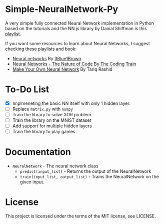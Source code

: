# Simple-NeuralNetwork-Py

A very simple fully connected Neural Network implementation in Python based on the tutorials and the NN.js library by Danial Shiffman is this [playlist].

If you want some resources to learn about Neural Networks, I suggest checking these playlists and book:
* [Neural networks] By [3Blue1Brown]
* [Neural Networks - The Nature of Code] By [The Coding Train]
* [Make Your Own Neural Network] By Tariq Rashid

# To-Do List

* [x] Implmeneting the basic NN itself with only 1 hidden layer.
* [ ] Replace `matrix.py` with `numpy`
* [ ] Train the library to solve XOR problem
* [ ] Train the library on the MNIST dataset
* [ ] Add support for multiple hidden layers
* [ ] Train the library to play games

# Documentation

* `NeuralNetwork` - The neural network class
    * `predict(input_list)` - Returns the output of the NeuralNetwork
    * `train(input_list, output_list)` - Trains the NeuralNetwork on the given input.

# License

This project is licensed under the terms of the MIT license, see LICENSE.


[playlist]: <https://www.youtube.com/watch?v=XJ7HLz9VYz0&list=PLRqwX-V7Uu6aCibgK1PTWWu9by6XFdCfh>
[Neural networks]: <https://www.youtube.com/playlist?list=PLZHQObOWTQDNU6R1_67000Dx_ZCJB-3pi>
[3Blue1Brown]: <https://www.youtube.com/channel/UCYO_jab_esuFRV4b17AJtAw>
[Neural Networks - The Nature of Code]: <https://www.youtube.com/playlist?list=PLRqwX-V7Uu6aCibgK1PTWWu9by6XFdCfh>
[The Coding Train]: <https://www.youtube.com/channel/UCvjgXvBlbQiydffZU7m1_aw>
[Make Your Own Neural Network]: <https://www.amazon.com/Make-Your-Own-Neural-Network-ebook/dp/B01EER4Z4G/ref=as_li_ss_tl?ie=UTF8&qid=1498492463&sr=8-1&keywords=make+your+own+neural+network&linkCode=sl1&tag=natureofcode-20&linkId=0d10fdc485d6452bb7fc2b62ab4ffd31>
